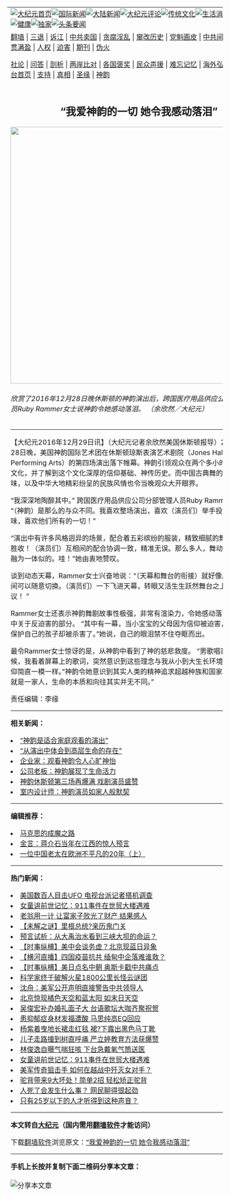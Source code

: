 <a name="1" id="1" target="_blank"></a><span id="1"></span>
<table align=center border="0"><tr><td colspan="2" VALIGN=TOP><a href="https://github.com/ctcgfp309/djy/blob/master/gb/nf1351518.md#1"><img src="https://raw.githubusercontent.com/ctcgfp309/www/master/t/djy/1.jpg" title="大纪元首页" alt="大纪元首页"></a><a href="https://github.com/ctcgfp309/djy/blob/master/gb/n24hr.md#1"><img src="https://raw.githubusercontent.com/ctcgfp309/www/master/t/djy/3.jpg" title="国际新闻" alt="国际新闻"></a><a href="https://github.com/ctcgfp309/djy/blob/master/gb/nsc413.md#1"><img src="https://raw.githubusercontent.com/ctcgfp309/www/master/t/djy/4.jpg" title="大陆新闻" alt="大陆新闻"></a><a href="https://github.com/ctcgfp309/djy/blob/master/gb/news392.md#1"><img src="https://raw.githubusercontent.com/ctcgfp309/www/master/t/djy/5.jpg" title="大纪元评论" alt="大纪元评论"></a><a href="https://github.com/ctcgfp309/djy/blob/master/gb/news2007.md#1"><img src="https://raw.githubusercontent.com/ctcgfp309/www/master/t/djy/6.jpg" title="传统文化" alt="传统文化"></a><a href="https://github.com/ctcgfp309/djy/blob/master/gb/news2008.md#1"><img src="https://raw.githubusercontent.com/ctcgfp309/www/master/t/djy/7.jpg" title="生活消费" alt="生活消费"></a><a href="https://github.com/ctcgfp309/djy/blob/master/gb/ncyule.md#1"><img src="https://raw.githubusercontent.com/ctcgfp309/www/master/t/djy/8.jpg" title="娱乐休闲" alt="娱乐休闲"></a><a href="https://github.com/ctcgfp309/djy/blob/master/gb/nsc1002.md#1"><img src="https://raw.githubusercontent.com/ctcgfp309/www/master/t/djy/9.jpg" title="健康" alt="健康"></a><a href="https://github.com/ctcgfp309/djy/blob/master/gb/nf6092.md#1"><img src="https://raw.githubusercontent.com/ctcgfp309/www/master/t/djy/10a.jpg" title="独家" alt="独家"></a><a href="https://github.com/ctcgfp309/djy/blob/master/gb/nf4514.md#1"><img src="https://raw.githubusercontent.com/ctcgfp309/www/master/t/djy/12a.jpg" title="头条要闻" alt="头条要闻"></a></td></tr>
<tr><td colspan="2" VALIGN=TOP><a target="_blank" href="https://github.com/ctcgfp309/www/blob/master/README.md?zsrh#1">翻墙</a> | <a target="_blank" href="https://github.com/ctcgfp309/djy/blob/master/gb/nf5657.md#1">三退</a> | <a target="_blank" href="https://github.com/ctcgfp309/djy/blob/master/gb/nf6124.md#1">诉江</a> | <a target="_blank" href="https://github.com/ctcgfp309/djy/blob/master/gb/nf1176117.md#1">中共卖国</a> | <a target="_blank" href="https://github.com/ctcgfp309/djy/blob/master/gb/nf5773.md#1">贪腐淫乱</a> | <a target="_blank" href="https://github.com/ctcgfp309/djy/blob/master/gb/nf1176115.md#1">窜改历史</a> | <a target="_blank" href="https://github.com/ctcgfp309/djy/blob/master/gb/nf1176107.md#1">党魁画皮</a> | <a target="_blank" href="https://github.com/ctcgfp309/djy/blob/master/gb/nf1320400.md#1">中共间谍</a> | <a target="_blank" href="https://github.com/ctcgfp309/djy/blob/master/gb/nf1176114.md#1">破坏传统</a> | <a target="_blank" href="https://github.com/ctcgfp309/ntdtv/blob/master/gb/prog447_1.md#1">恶贯满盈</a> | <a target="_blank" href="https://github.com/ctcgfp309/djy/blob/master/gb/ncid278.md#1">人权</a> | <a target="_blank" href="https://github.com/ctcgfp309/djy/blob/master/gb/nf1176111.md#1">迫害</a> | <a target="_blank" href="https://gitlab.com/szzdlab/mh-qikan/blob/master/README.md#1">期刊</a> | <a target="_blank" href="https://github.com/ctcgfp309/djy/blob/master/gb/nf5562.md#1">伪火</a></p><p><a target="_blank" href="https://github.com/ctcgfp309/djy/blob/master/gb/9p.md#1">社论</a> | <a target="_blank" href="https://github.com/ctcgfp309/djy/blob/master/gb/nf4378.md#1">问答</a> | <a target="_blank" href="https://github.com/ctcgfp309/djy/blob/master/gb/nf5792.md#1">剖析</a> | <a target="_blank" href="https://github.com/ctcgfp309/djy/blob/master/gb/nf5735.md#1">两岸比对</a> | <a target="_blank" href="https://github.com/ctcgfp309/djy/blob/master/gb/nf6119.md#1">各国褒奖</a> | <a target="_blank" href="https://github.com/ctcgfp309/djy/blob/master/gb/nf6120.md#1">民众声援</a> | <a target="_blank" href="https://github.com/ctcgfp309/djy/blob/master/gb/nf1188594.md#1">难忘记忆</a> | <a target="_blank" href="https://github.com/ctcgfp309/djy/blob/master/gb/nf3180.md#1">海外弘传</a> | <a target="_blank" href="https://github.com/ctcgfp309/djy/blob/master/gb/nf5410.md#1">万人上访</a> | <a target="_blank" href="https://github.com/ctcgfp309/www/blob/master/README.md?zsrh#1">平台首页</a> | <a target="_blank" href="https://github.com/ctcgfp309/djy/blob/master/gb/nf4386.md#1">支持</a> | <a target="_blank" href="https://github.com/ctcgfp309/djy/blob/master/gb/nf4389.md#1">真相</a> | <a target="_blank" href="https://github.com/ctcgfp309/djy/blob/master/gb/nf5790.md#1">圣缘</a> | <a target="_blank" href="https://github.com/ctcgfp309/djy/blob/master/gb/nf4786.md#1">神韵</a></td></tr>
<tr><td VALIGN=TOP width="626"><h2 align=center>“我爱神韵的一切 她令我感动落泪”</h2>
<img width="600" src="https://i.epochtimes.com/assets/uploads/2016/12/161229004509100055-1-600x400.jpg" />
<h6>欣赏了2016年12月28日晚休斯顿的神韵演出后，跨国医疗用品供应公司分部管理人员Ruby Rammer女士说神韵令她感动落泪。 （余欣然／大纪元）
</h6>
<hr>
	<p>【大纪元2016年12月29日讯】（大纪元记者余欣然美国休斯顿报导）2016年12月28日晚，美国神韵国际艺术团在<ahref="https://github.com/ctcgfp309/djy/blob/master/gb/tag/%E4%BC%91%E6%96%AF%E9%A1%BF%E7%90%BC%E6%96%AF%E8%A1%A8%E6%BC%94%E8%89%BA%E6%9C%AF%E5%89%A7%E9%99%A2.md#1">休斯顿琼斯表演艺术剧院</a>（Jones Hall For The Performing Arts）的第四场演出落下帷幕。神韵引领观众在两个多小时内游览五千年文化，并了解到这个文化深厚的信仰基础、神传历史。而<ahref="https://github.com/ctcgfp309/djy/blob/master/gb/tag/%E4%B8%AD%E5%9B%BD%E5%8F%A4%E5%85%B8%E8%88%9E.md#1">中国古典舞</a>的独特舞姿和韵味，以及中华大地精彩纷呈的民族风情也令当晚观众大开眼界。</p>
<p>“我深深地陶醉其中。” 跨国医疗用品供应公司分部管理人员Ruby Rammer女士说。 “（神韵）是那么的与众不同。我喜欢整场演出，喜欢（演员们）举手投足间的优雅韵味，喜欢他们所有的一切！”</p>
<p>“演出中有许多风格迥异的场景，配合着五彩缤纷的服装，精致细腻的舞蹈编排，美不胜收！（演员们）互相间的配合协调一致，精准无误。那么多人，舞动起来却像完全融为一体似的。哇！”她由衷地赞叹。</p>
<p>谈到动态<ahref="https://github.com/ctcgfp309/djy/blob/master/gb/tag/%E5%A4%A9%E5%B9%95.md#1">天幕</a>，Rammer女士兴奋地说：“（天幕和舞台的衔接）就好像虚拟与现实之间可以随意切换。（演员们）一下飞进天幕，转眼又活生生跃然舞台之上，真是不可思议！ ”</p>
<p>Rammer女士还表示<ahref="https://github.com/ctcgfp309/djy/blob/master/gb/tag/%E7%A5%9E%E9%9F%B5%E8%88%9E%E5%89%A7.md#1">神韵舞剧</a>故事性极强，非常有渲染力，令她感动落泪，尤其节目中关于反迫害的部分。 “其中有一幕，当小宝宝的父母因为信仰被迫害，他们极力想保护自己的孩子却被杀害了。”她说，自己的眼泪禁不住夺眶而出。</p>
<p>最令Rammer女士惊讶的是，从神韵中看到了神的慈悲救度。 “男歌唱家演唱的时候，我看着屏幕上的歌词，突然意识到这些理念与我从小到大生长环境中所接受的信仰简直一模一样。”神韵令她意识到其实人类的精神追求超越种族和国家。 “我们其实就是一家人，生命的本质和向往其实并无不同。”</p>
<p>责任编辑：李缘</p>
	
<hr>


<strong>相关新闻：</strong>
<li><a href="https://github.com/ctcgfp309/djy/blob/master/gb/16/12/27/n8636708.md#1">“神韵是适合家庭观看的演出”</a></li>
<li><a href="https://github.com/ctcgfp309/djy/blob/master/gb/16/12/28/n8639699.md#1">“从演出中体会到高层生命的存在”</a></li>
<li><a href="https://github.com/ctcgfp309/djy/blob/master/gb/16/12/28/n8639797.md#1">企业家：观看神韵令人心旷神怡</a></li>
<li><a href="https://github.com/ctcgfp309/djy/blob/master/gb/16/12/28/n8639893.md#1">公司老板：神韵展现了生命活力</a></li>
<li><a href="https://github.com/ctcgfp309/djy/blob/master/gb/16/12/28/n8640012.md#1">神韵休斯顿第三场再爆满 戏剧演员盛赞</a></li>
<li><a href="https://github.com/ctcgfp309/djy/blob/master/gb/16/12/28/n8640071.md#1">室内设计师：神韵演员如家人般默契</a></li>
<hr>


<strong>编辑推荐：</strong>
<li><a href="https://github.com/ctcgfp309/djy/blob/master/gb/10/11/7/n3077476.md?dfh#1" target="_blank">马克思的成魔之路</a></li><li><a href="https://github.com/tsiac2612/djy/blob/master/gb/19/5/23/n11276054.md#1" target="_blank">金言：蒋介石当年在江西的惊人预言</a></li><li><a href="https://github.com/tsiac2612/djy/blob/master/gb/19/7/28/n11415000.md#1" target="_blank">一位中国老太在欧洲不平凡的20年（上）</a></li>
<hr>

<strong>热门新闻：</strong>
<li><a href="https://github.com/ctcgfp309/djy/blob/master/gb/21/3/12/n12806462.md#1">美国数百人目击UFO 电视台派记者搭机调查</a></li>
<li><a href="https://github.com/ctcgfp309/djy/blob/master/gb/21/3/14/n12810261.md#1">女童讲前世记忆：911事件在世贸大楼遇难</a></li>
<li><a href="https://github.com/ctcgfp309/djy/blob/master/gb/21/2/26/n12777823.md#1">老翁用一计 让富家子败光了财产 结果感人</a></li>
<li><a href="https://github.com/ctcgfp309/djy/blob/master/gb/21/3/11/n12805471.md#1">【未解之谜】里根总统?亲历鬼门关</a></li>
<li><a href="https://github.com/ctcgfp309/djy/blob/master/gb/21/2/28/n12780478.md#1">预言试析：从大禹治水看到三峡大坝的命运？</a></li>
<li><a href="https://github.com/ctcgfp309/djy/blob/master/gb/21/3/15/n12813443.md#1">【时事纵横】美中会谈务虚？北京现蓝日异象</a></li>
<li><a href="https://github.com/ctcgfp309/djy/blob/master/gb/21/3/16/n12813610.md#1">【横河直播】四国疫苗抗共 缅甸中企落难谁救？</a></li>
<li><a href="https://github.com/ctcgfp309/djy/blob/master/gb/21/3/16/n12815859.md#1">【时事纵横】美日点名中朝 奥斯卡戳中共痛点</a></li>
<li><a href="https://github.com/ctcgfp309/djy/blob/master/gb/21/3/15/n12811393.md#1">科学家终于破解火星1800公里长怪云谜团</a></li>
<li><a href="https://github.com/ctcgfp309/djy/blob/master/gb/21/3/15/n12812938.md#1">沈舟：美军公开声明直接警告中共领导人</a></li>
<li><a href="https://github.com/ctcgfp309/djy/blob/master/gb/21/3/15/n12812930.md#1">北京惊现橘色天空和蓝太阳 如末日天空</a></li>
<li><a href="https://github.com/ctcgfp309/djy/blob/master/gb/21/3/14/n12810014.md#1">吴俊宏补办婚礼面子大 台语歌坛大咖齐聚祝贺</a></li>
<li><a href="https://github.com/ctcgfp309/djy/blob/master/gb/21/3/14/n12811023.md#1">患抑郁症身材发福遭酸 马思纯高EQ回应</a></li>
<li><a href="https://github.com/ctcgfp309/djy/blob/master/gb/21/3/14/n12810818.md#1">杨紫着曳地长裙走红毯 裙?下露出黑色马丁靴</a></li>
<li><a href="https://github.com/ctcgfp309/djy/blob/master/gb/21/3/14/n12810940.md#1">儿子走路撞到树直呼痛 严立婷教育方法获爆赞</a></li>
<li><a href="https://github.com/ctcgfp309/djy/blob/master/gb/21/3/15/n12812179.md#1">林俊逸自曝气喘狂咳 下台急戴氧气筒送医</a></li>
<li><a href="https://github.com/ctcgfp309/djy/blob/master/gb/21/3/14/n12810261.md#1">女童讲前世记忆：911事件在世贸大楼遇难</a></li>
<li><a href="https://github.com/ctcgfp309/djy/blob/master/gb/21/3/15/n12812087.md#1">美军传奇狙击手 如何在越战中歼灭女对手？</a></li>
<li><a href="https://github.com/ctcgfp309/djy/blob/master/gb/21/3/14/n12809857.md#1">驼背带来9大坏处！简单2招 轻松矫正驼背</a></li>
<li><a href="https://github.com/ctcgfp309/djy/blob/master/gb/21/3/14/n12810193.md#1">人死了会发生什么事？ 网民聊得很起劲</a></li>
<li><a href="https://github.com/ctcgfp309/djy/blob/master/gb/21/3/15/n12812244.md#1">只有25岁以下的人才听得到这种声音？</a></li>
<hr>

<strong>本文转自<a href="https://www.epochtimes.com">大纪元</a>（国内需用<a href="https://github.com/ctcgfp309/www/blob/master/README.md#8">翻墙软件</a>才能访问）</strong><p>下载<a href="https://github.com/ctcgfp309/www/blob/master/README.md#8">翻墙软件</a>浏览原文：<a href="https://www.epochtimes.com/gb/16/12/29/n8644181.htm">“我爱神韵的一切 她令我感动落泪”</a></p><hr>

<strong>手机上长按并复制下面二维码分享本文章：</strong><br><br><img src="https://chart.apis.google.com/chart?cht=qr&chs=240x240&choe=UTF-8&chld=M|2&chl=https://github.com/ctcgfp309/djy/blob/master/gb/16/12/29/n8644181.md%231" title="分享本文章"></td><td VALIGN=TOP><a href="https://github.com/ctcgfp309/djy/blob/master/gb/16/1/21/n4622075.md?dfh#1" target="_blank"><img src="https://raw.githubusercontent.com/ctcgfp309/djy/master/gb/300/wei-f1.jpg" title="中共的伪火骗局"  alt="中共的伪火骗局"></a><br><a href="https://github.com/ctcgfp309/www/blob/master/README.md?dfh#9" target="_blank"><img src="https://raw.githubusercontent.com/ctcgfp309/djy/master/gb/300/yong-h.jpg" title="永恒的见证"  alt="永恒的见证"></a><br><a href="https://github.com/ctcgfp309/djy/blob/master/gb/13/9/29/n3974789.md?dfh#1" target="_blank"><img src="https://raw.githubusercontent.com/ctcgfp309/djy/master/gb/300/shang-lnz.jpg" title="善良女子被中共投男牢"  alt="善良女子被中共投男牢"></a><br><a href="https://github.com/ctcgfp309/djy/blob/master/gb/16/3/16/n4663449.md?dfh#1" target="_blank"><img src="https://raw.githubusercontent.com/ctcgfp309/djy/master/gb/300/huo-z3.jpg" title="警卫目击活摘器官"  alt="警卫目击活摘器官"></a><br><a href="https://github.com/ctcgfp309/djy/blob/master/gb/16/8/7/n8177641.md?dfh#1" target="_blank"><img src="https://raw.githubusercontent.com/ctcgfp309/djy/master/gb/300/huo-z4.jpg" title="证人描述活摘恐怖"  alt="证人描述活摘恐怖"></a><br><a href="https://github.com/ctcgfp309/djy/blob/master/gb/10/4/19/n2881569.md?dfh#1" target="_blank"><img src="https://raw.githubusercontent.com/ctcgfp309/djy/master/gb/300/huo-z1.jpg" title="揭开活摘器官黑幕"  alt="揭开活摘器官黑幕"></a><br><a href="https://github.com/ctcgfp309/djy/blob/master/gb/10/11/7/n3077476.md?dfh#1" target="_blank"><img src="https://raw.githubusercontent.com/ctcgfp309/djy/master/gb/300/ma-ks.jpg" title="马克思的成魔之路"  alt="马克思的成魔之路"></a><br><a href="https://github.com/ctcgfp309/djy/blob/master/gb/14/6/9/n4173977.md?dfh#1" target="_blank"><img src="https://raw.githubusercontent.com/ctcgfp309/djy/master/gb/300/chang-zs.jpg" title="藏字石 蕴天机"  alt="藏字石 蕴天机"></a><br><a href="https://github.com/ctcgfp309/djy/blob/master/gb/18/5/10/n10381511.md?dfh#1" target="_blank"><img src="https://raw.githubusercontent.com/ctcgfp309/djy/master/gb/300/st1.jpg" title="关注三亿人三退"  alt="关注三亿人三退"></a><br><a href="https://github.com/ctcgfp309/djy/blob/master/gb/18/3/21/n10237682.md?dfh#1" target="_blank"><img src="https://raw.githubusercontent.com/ctcgfp309/djy/master/gb/300/jie-t.jpg" title="解体中共复兴中华"  alt="解体中共复兴中华"></a><br><a href="https://github.com/ctcgfp309/djy/blob/master/gb/9/2/9/n2422991.md?dfh#1" target="_blank"><img src="https://raw.githubusercontent.com/ctcgfp309/djy/master/gb/300/gao-zs.jpg" title="中共迫害良心律师"  alt="中共迫害良心律师"></a><br><a href="https://github.com/ctcgfp309/djy/blob/master/gb/18/12/9/n10900044.md?dfh#1" target="_blank"><img src="https://raw.githubusercontent.com/ctcgfp309/djy/master/gb/300/sj1.jpg" title="三百多万人举报江泽民"  alt="三百多万人举报江泽民"></a><br><a href="https://github.com/ctcgfp309/djy/blob/master/gb/18/8/28/n10672014.md?dfh#1" target="_blank"><img src="https://raw.githubusercontent.com/ctcgfp309/djy/master/gb/300/sj2.jpg" title="这些官员为何起诉江泽民"  alt="这些官员为何起诉江泽民"></a><br><a href="https://github.com/ctcgfp309/djy/blob/master/gb/8/12/18/n2367165.md?dfh#1" target="_blank"><img src="https://raw.githubusercontent.com/ctcgfp309/djy/master/gb/300/liangan.jpg" title="海峡两岸的强烈对比"  alt="海峡两岸的强烈对比"></a><br><a href="https://github.com/ctcgfp309/djy/blob/master/gb/15/12/10/n4593139.md?dfh#1" target="_blank"><img src="https://raw.githubusercontent.com/ctcgfp309/djy/master/gb/300/jia-ndzl.jpg" title="加拿大总理的贺信"  alt="加拿大总理的贺信"></a><br><a href="https://github.com/ctcgfp309/djy/blob/master/gb/11/6/17/n3289382.md?dfh#1" target="_blank"><img src="https://raw.githubusercontent.com/ctcgfp309/djy/master/gb/300/xiao-wd.jpg" title="探寻真相兼听则明"  alt="探寻真相兼听则明"></a><br><a href="https://github.com/ctcgfp309/djy/blob/master/gb/18/10/27/n10812623.md?dfh#1" target="_blank"><img src="https://raw.githubusercontent.com/ctcgfp309/djy/master/gb/300/yindu.jpg" title="印度媒体报道东方"  alt="印度媒体报道东方"></a><br><a href="https://github.com/ctcgfp309/djy/blob/master/gb/18/6/9/n10469652.md?dfh#1" target="_blank"><img src="https://raw.githubusercontent.com/ctcgfp309/djy/master/gb/300/xie-j.jpg" title="不一样的海外校园"  alt="不一样的海外校园"></a><br><a href="https://github.com/ctcgfp309/djy/blob/master/gb/7/4/5/n1669415.md?dfh#1" target="_blank"><img src="https://raw.githubusercontent.com/ctcgfp309/djy/master/gb/300/li-up.jpg" title="从大师到徒弟的传奇"  alt="从大师到徒弟的传奇"></a><br><a href="https://github.com/ctcgfp309/djy/blob/master/gb/17/5/26/n9191512.md?dfh#1" target="_blank"><img src="https://raw.githubusercontent.com/ctcgfp309/djy/master/gb/300/zfl2.jpg" title="亿万人与东方一本奇书"  alt="亿万人与东方一本奇书"></a><br><a href="https://github.com/ctcgfp309/djy/blob/master/gb/13/11/27/n4020290.md?dfh#1" target="_blank"><img src="https://raw.githubusercontent.com/ctcgfp309/djy/master/gb/300/zhen-h.jpg" title="大陆见不到的震撼场面"  alt="大陆见不到的震撼场面"></a><br><a href="https://github.com/ctcgfp309/djy/blob/master/gb/15/7/17/n4482910.md?dfh#1" target="_blank"><img src="https://raw.githubusercontent.com/ctcgfp309/djy/master/gb/300/dalu-sk.jpg" title="人心向善 大陆当初盛况"  alt="人心向善 大陆当初盛况"></a><br><a href="https://github.com/ctcgfp309/djy/blob/master/gb/19/1/5/n10955468.md?dfh#1" target="_blank"><img src="https://raw.githubusercontent.com/ctcgfp309/djy/master/gb/300/zfl1.jpg" title="追寻真理 这书讲什么"  alt="追寻真理 这书讲什么"></a><br><a href="https://github.com/ctcgfp309/www/blob/master/README.md?dfh#1" target="_blank"><img src="https://raw.githubusercontent.com/ctcgfp309/djy/master/gb/300/fq1.jpg" title="下载免费翻墙软件"  alt="下载免费翻墙软件"></a><br></td></tr></table>
